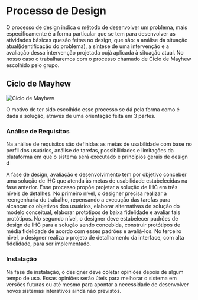 # Processo de Design

O processo de design indica o método de desenvolver um problema, mais especificamente é a forma particular que se tem para desenvolver as atividades básicas quesão feitas no design, que são: a análise da situação atual(identificação do problema), a síntese de uma intervenção e a avaliação dessa intervenção projetada oujá aplicada à situação atual. No nosso caso o trabalharemos com o processo chamado de Ciclo de Mayhew escolhido pelo grupo.

## Ciclo de Mayhew

![Ciclo de Mayhew](/Images/ciclo.png 'align: center')

O motivo de ter sido escolhido esse processo se dá pela forma como é dada a solução, através de uma orientação feita em 3 partes. 

### Análise de Requisitos

Na análise de requisitos são definidas as metas de usabilidade com base no perfil dos usuários, análise de tarefas, possibilidades e limitações da plataforma em que o sistema será executado e princípios gerais de design d

A fase de design, avaliação e desenvolvimento tem por objetivo conceber uma solução de IHC que atenda às metas de usabilidade estabelecidas na fase anterior. Esse processo propõe projetar a solução de IHC em três níveis de detalhes. No primeiro nível, o designer precisa realizar a reengenharia do trabalho, repensando a execução das tarefas para alcançar os objetivos dos usuários, elaborar alternativas de solução do modelo conceitual, elaborar protótipos de baixa fidelidade e avaliar tais protótipos. No segundo nível, o designer deve estabelecer padrões de design de IHC para a solução sendo concebida, construir protótipos de média fidelidade de acordo com esses padrões e avaliá-los. No terceiro nivel, o designer realiza o projeto de detalhamento da interface, com alta fidelidade, para ser implementado.

### Instalação

Na fase de instalação, o designer deve coletar opiniões depois de algum tempo de uso. Essas opiniões serão úteis para melhorar o sistema em versões futuras ou até mesmo para apontar a necessidade de desenvolver novos sistemas interativos ainda não previstos.
